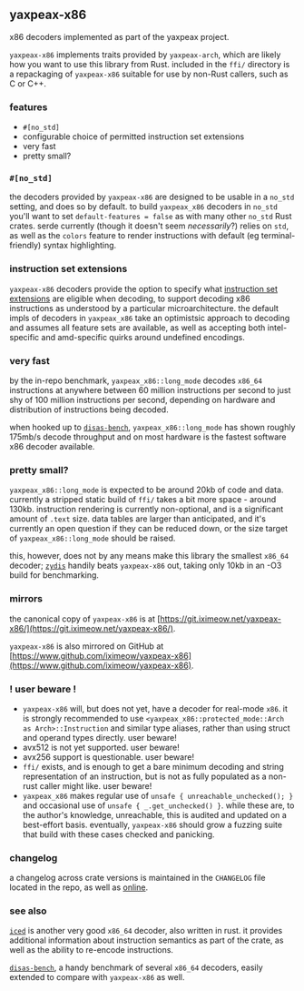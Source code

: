 ## yaxpeax-x86

x86 decoders implemented as part of the yaxpeax project.

`yaxpeax-x86` implements traits provided by `yaxpeax-arch`, which are likely how you want to use this library from Rust. included in the `ffi/` directory is a repackaging of `yaxpeax-x86` suitable for use by non-Rust callers, such as C or C++.

### features

* `#[no_std]`
* configurable choice of permitted instruction set extensions
* very fast
* pretty small?

### `#[no_std]`
the decoders provided by `yaxpeax-x86` are designed to be usable in a `no_std` setting, and does so by default. to build `yaxpeax_x86` decoders in `no_std` you'll want to set `default-features = false` as with many other `no_std` Rust crates. serde currently (though it doesn't seem _necessarily_?) relies on `std`, as well as the `colors` feature to render instructions with default (eg terminal-friendly) syntax highlighting.

### instruction set extensions
`yaxpeax-x86` decoders provide the option to specify what [instruction set extensions](http://git.iximeow.net/yaxpeax-x86/tree/src/long_mode/mod.rs#n1297) are eligible when decoding, to support decoding x86 instructions as understood by a particular microarchitecture. the default impls of decoders in `yaxpeax_x86` take an optimistsic approach to decoding and assumes all feature sets are available, as well as accepting both intel-specific and amd-specific quirks around undefined encodings.

### very fast
by the in-repo benchmark, `yaxpeax_x86::long_mode` decodes `x86_64` instructions at anywhere between 60 million instructions per second to just shy of 100 million instructions per second, depending on hardware and distribution of instructions being decoded. 

when hooked up to [`disas-bench`](https://github.com/iximeow/disas-bench#results), `yaxpeax_x86::long_mode` has shown roughly 175mb/s decode throughput and on most hardware is the fastest software x86 decoder available.

### pretty small?
`yaxpeax_x86::long_mode` is expected to be around 20kb of code and data. currently a stripped static build of `ffi/` takes a bit more space - around 130kb. instruction rendering is currently non-optional, and is a significant amount of `.text` size. data tables are larger than anticipated, and it's currently an open question if they can be reduced down, or the size target of `yaxpeax_x86::long_mode` should be raised.

this, however, does not by any means make this library the smallest `x86_64` decoder; [`zydis`](https://github.com/zyantific/zydis) handily beats `yaxpeax-x86` out, taking only 10kb in an -O3 build for benchmarking.

### mirrors

the canonical copy of `yaxpeax-x86` is at [https://git.iximeow.net/yaxpeax-x86/](https://git.iximeow.net/yaxpeax-x86/).

`yaxpeax-x86` is also mirrored on GitHub at [https://www.github.com/iximeow/yaxpeax-x86](https://www.github.com/iximeow/yaxpeax-x86).

### ! user beware !
* `yaxpeax-x86` will, but does not yet, have a decoder for real-mode `x86`. it is strongly recommended to use `<yaxpeax_x86::protected_mode::Arch as Arch>::Instruction` and similar type aliases, rather than using struct and operand types directly. user beware!
* avx512 is not yet supported. user beware!
* avx256 support is questionable. user beware!
* `ffi/` exists, and is enough to get a bare minimum decoding and string representation of an instruction, but is not as fully populated as a non-rust caller might like. user beware!
* `yaxpeax_x86` makes regular use of `unsafe { unreachable_unchecked(); }` and occasional use of `unsafe { _.get_unchecked() }`. while these are, to the author's knowledge, unreachable, this is audited and updated on a best-effort basis. eventually, `yaxpeax-x86` should grow a fuzzing suite that build with these cases checked and panicking.

### changelog
a changelog across crate versions is maintained in the `CHANGELOG` file located in the repo, as well as [online](https://git.iximeow.net/yaxpeax-x86/tree/CHANGELOG).

### see also

[`iced`](https://github.com/0xd4d/iced) is another very good `x86_64` decoder, also written in rust. it provides additional information about instruction semantics as part of the crate, as well as the ability to re-encode instructions.

[`disas-bench`](https://github.com/athre0z/disas-bench), a handy benchmark of several `x86_64` decoders, easily extended to compare with `yaxpeax-x86` as well.
